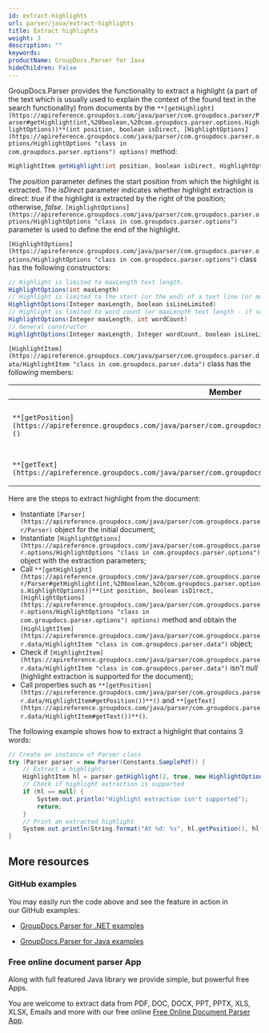 ```yaml
---
id: extract-highlights
url: parser/java/extract-highlights
title: Extract highlights
weight: 3
description: ""
keywords: 
productName: GroupDocs.Parser for Java
hideChildren: False
---
```

GroupDocs.Parser provides the functionality to extract a highlight (a part of the text which is usually used to explain the context of the found text in the search functionality) from documents by the `**[getHighlight](https://apireference.groupdocs.com/java/parser/com.groupdocs.parser/Parser#getHighlight(int,%20boolean,%20com.groupdocs.parser.options.HighlightOptions))**(int position, boolean isDirect, [HighlightOptions](https://apireference.groupdocs.com/java/parser/com.groupdocs.parser.options/HighlightOptions "class in com.groupdocs.parser.options") options)` method:

```csharp
HighlightItem getHighlight(int position, boolean isDirect, HighlightOptions options)

```

The *position* parameter defines the start position from which the highlight is extracted. The *isDirect* parameter indicates whether highlight extraction is direct: *true* if the highlight is extracted by the right of the position; otherwise, *false*. `[HighlightOptions](https://apireference.groupdocs.com/java/parser/com.groupdocs.parser.options/HighlightOptions "class in com.groupdocs.parser.options")` parameter is used to define the end of the highlight.

`[HighlightOptions](https://apireference.groupdocs.com/java/parser/com.groupdocs.parser.options/HighlightOptions "class in com.groupdocs.parser.options")` class has the following constructors:

```csharp
// Highlight is limited to maxLength text length.
HighlightOptions(int maxLength)
// Highlight is limited to the start (or the end) of a text line (or maxLength text length - if set).
HighlightOptions(Integer maxLength, boolean isLineLimited)
// Highlight is limited to word count (or maxLength text length - if set).
HighlightOptions(Integer maxLength, int wordCount)
// General constructor
HighlightOptions(Integer maxLength, Integer wordCount, boolean isLineLimited)

```

`[HighlightItem](https://apireference.groupdocs.com/java/parser/com.groupdocs.parser.data/HighlightItem "class in com.groupdocs.parser.data")` class has the following members:

| Member | Description |
| --- | --- |
| `**[getPosition](https://apireference.groupdocs.com/java/parser/com.groupdocs.parser.data/HighlightItem#getPosition())**()` | The position in the document text. |
| `**[getText](https://apireference.groupdocs.com/java/parser/com.groupdocs.parser.data/HighlightItem#getText())**()` | The highlight text. |

Here are the steps to extract highlight from the document:

*   Instantiate `[Parser](https://apireference.groupdocs.com/java/parser/com.groupdocs.parser/Parser)` object for the initial document;
*   Instantiate `[HighlightOptions](https://apireference.groupdocs.com/java/parser/com.groupdocs.parser.options/HighlightOptions "class in com.groupdocs.parser.options")` object with the extraction parameters;
*   Call `**[getHighlight](https://apireference.groupdocs.com/java/parser/com.groupdocs.parser/Parser#getHighlight(int,%20boolean,%20com.groupdocs.parser.options.HighlightOptions))**(int position, boolean isDirect, [HighlightOptions](https://apireference.groupdocs.com/java/parser/com.groupdocs.parser.options/HighlightOptions "class in com.groupdocs.parser.options") options)` method and obtain the `[HighlightItem](https://apireference.groupdocs.com/java/parser/com.groupdocs.parser.data/HighlightItem "class in com.groupdocs.parser.data")` object;
*   Check if `[HighlightItem](https://apireference.groupdocs.com/java/parser/com.groupdocs.parser.data/HighlightItem "class in com.groupdocs.parser.data")` isn't *null* (highlight extraction is supported for the document);
*   Call properties such as  `**[getPosition](https://apireference.groupdocs.com/java/parser/com.groupdocs.parser.data/HighlightItem#getPosition())**()` and `**[getText](https://apireference.groupdocs.com/java/parser/com.groupdocs.parser.data/HighlightItem#getText())**()`.

The following example shows how to extract a highlight that contains 3 words:

```csharp
// Create an instance of Parser class
try (Parser parser = new Parser(Constants.SamplePdf)) {
    // Extract a highlight:
    HighlightItem hl = parser.getHighlight(2, true, new HighlightOptions(3));
    // Check if highlight extraction is supported
    if (hl == null) {
        System.out.println("Highlight extraction isn't supported");
        return;
    }
    // Print an extracted highlight
    System.out.println(String.format("At %d: %s", hl.getPosition(), hl.getText()));
}

```

## More resources

### GitHub examples

You may easily run the code above and see the feature in action in our GitHub examples:

*   [GroupDocs.Parser for .NET examples](https://github.com/groupdocs-parser/GroupDocs.Parser-for-.NET)
    
*   [GroupDocs.Parser for Java examples](https://github.com/groupdocs-parser/GroupDocs.Parser-for-Java)
    

### Free online document parser App

Along with full featured Java library we provide simple, but powerful free Apps.

You are welcome to extract data from PDF, DOC, DOCX, PPT, PPTX, XLS, XLSX, Emails and more with our free online [Free Online Document Parser App](https://products.groupdocs.app/parser).
